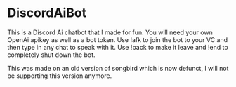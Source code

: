 # DiscordAiBot


This is a Discord Ai chatbot that I made for fun. You will need your own OpenAi apikey as well as a bot token. 
Use !afk to join the bot to your VC and then type in any chat to speak with it. 
Use !back to make it leave and !end to completely shut down the bot.

This was made on an old version of songbird which is now defunct, I will not be supporting this version anymore.
